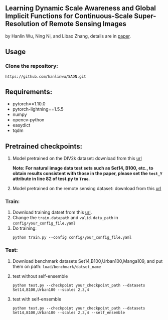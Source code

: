 ## Learning Dynamic Scale Awareness and Global Implicit Functions for Continuous-Scale Super-Resolution of Remote Sensing Images

by Hanlin Wu, Ning Ni, and Libao Zhang, details are in [paper](https://arxiv.org/abs/2110.15655).

## Usage

### Clone the repository:
```
https://github.com/hanlinwu/SADN.git
```
## Requirements:
- pytorch==1.10.0
- pytorch-lightning==1.5.5
- numpy
- opencv-python
- easydict
- tqdm

## Pretrained checkpoints:
1. Model pretrained on the DIV2k dataset: download from this [url](https://github.com/hanlinwu/SADN/releases/download/v1.0.0/sadn_div2k.zip)
   
   **Note: For natural image data test sets such as Set14, B100, etc., to obtain results consistent with those in the paper, please set the `test_Y` attribute in line 82 of test.py to `True`.**
3. Model pretrained on the remote sensing dataset: download from this [url](https://github.com/hanlinwu/SADN/releases/download/v1.0.0/sadn_rs.zip)

### Train:

1. Download training datset from this [url](https://data.vision.ee.ethz.ch/cvl/DIV2K/).
2. Change the `train.datapath` and `valid.data_path` in `config/your_config_file.yaml`
3. Do training:
   ```
   python train.py --config config/your_config_file.yaml
   ```

### Test:

1. Download benchmark datasets Set14,B100,Urban100,Manga109, and put them on path: `load/benchmark/datset_name`

2. test without self-ensemble
   ```
   python test.py --checkpoint your_checkpoint_path --datasets Set14,B100,Urban100 --scales 2,3,4
   ```
3. test with self-ensemble
   ```
   python test.py --checkpoint your_checkpoint_path --datasets Set14,B100,Urban100 --scales 2,3,4 --self_ensemble
   ```
